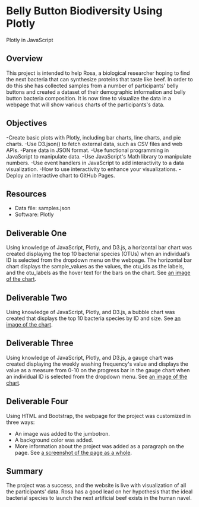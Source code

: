 # Belly Button Biodiversity Using Plotly

Plotly in JavaScript

## Overview

This project is intended to help Rosa, a biological researcher hoping to find the next bacteria that can synthesize proteins that taste like beef. In order to do this she has collected samples from a number of participants' belly buttons and created a dataset of their demographic information and belly button bacteria composition. It is now time to visualize the data in a webpage that will show various charts of the participants's data.

## Objectives

-Create basic plots with Plotly, including bar charts, line charts, and pie charts.
-Use D3.json() to fetch external data, such as CSV files and web APIs.
-Parse data in JSON format.
-Use functional programming in JavaScript to manipulate data.
-Use JavaScript's Math library to manipulate numbers.
-Use event handlers in JavaScript to add interactivity to a data visualization.
-How to use interactivity to enhance your visualizations.
-Deploy an interactive chart to GitHub Pages.

## Resources

- Data file: samples.json
- Software: Plotly

## Deliverable One

Using knowledge of JavaScript, Plotly, and D3.js, a horizontal bar chart was created displaying the top 10 bacterial species (OTUs) when an individual’s ID is selected from the dropdown menu on the webpage. The horizontal bar chart displays the sample_values as the values, the otu_ids as the labels, and the otu_labels as the hover text for the bars on the chart. See [an image of the chart]().

## Deliverable Two

Using knowledge of JavaScript, Plotly, and D3.js, a bubble chart was created that displays the top 10 bacteria species by ID and size. See [an image of the chart]().

## Deliverable Three

Using knowledge of JavaScript, Plotly, and D3.js, a gauge chart was created displaying the weekly washing frequency's value and displays the value as a measure from 0-10 on the progress bar in the gauge chart when an individual ID is selected from the dropdown menu. See [an image of the chart]().

## Deliverable Four

Using HTML and Bootstrap, the webpage for the project was customized in three ways:
- An image was added to the jumbotron.
- A background color was added.
- More information about the project was added as a paragraph on the page.
See [a screenshot of the page as a whole]().

## Summary

The project was a success, and the website is live with visualization of all the participants' data. Rosa has a good lead on her hypothesis that the ideal bacterial species to launch the next artificial beef exists in the human navel.